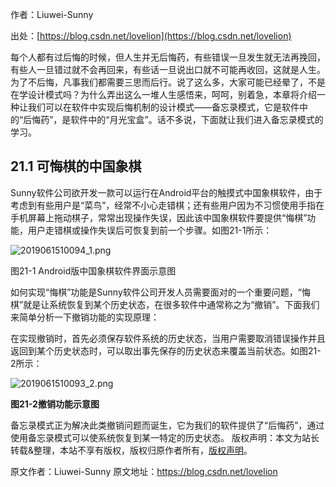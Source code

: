 

  
作者：Liuwei-Sunny

出处：[https://blog.csdn.net/lovelion](https://blog.csdn.net/lovelion)

每个人都有过后悔的时候，但人生并无后悔药，有些错误一旦发生就无法再挽回，有些人一旦错过就不会再回来，有些话一旦说出口就不可能再收回，这就是人生。为了不后悔，凡事我们都需要三思而后行。说了这么多，大家可能已经晕了，不是在学设计模式吗？为什么弄出这么一堆人生感悟来，呵呵，别着急，本章将介绍一种让我们可以在软件中实现后悔机制的设计模式——备忘录模式，它是软件中的“后悔药”，是软件中的“月光宝盒”。话不多说，下面就让我们进入备忘录模式的学习。

## 21.1 可悔棋的中国象棋

Sunny软件公司欲开发一款可以运行在Android平台的触摸式中国象棋软件，由于考虑到有些用户是“菜鸟”，经常不小心走错棋；还有些用户因为不习惯使用手指在手机屏幕上拖动棋子，常常出现操作失误，因此该中国象棋软件要提供“悔棋”功能，用户走错棋或操作失误后可恢复到前一个步骤。如图21-1所示：

![2019061510094_1.png](https://gitee.com/hezhiyuan007/java-study/raw/master/images/DesignMode2/94072cbb-b258-4e6a-83e5-8d1c0349ef69.png)

图21-1 Android版中国象棋软件界面示意图

如何实现“悔棋”功能是Sunny软件公司开发人员需要面对的一个重要问题，“悔棋”就是让系统恢复到某个历史状态，在很多软件中通常称之为“撤销”。下面我们来简单分析一下撤销功能的实现原理：

在实现撤销时，首先必须保存软件系统的历史状态，当用户需要取消错误操作并且返回到某个历史状态时，可以取出事先保存的历史状态来覆盖当前状态。如图21-2所示：

![2019061510093_2.png](https://gitee.com/hezhiyuan007/java-study/raw/master/images/DesignMode2/f46fc16b-06ba-4082-8cae-8e2fe75305c9.png)

**图21-2撤销功能示意图**

备忘录模式正为解决此类撤销问题而诞生，它为我们的软件提供了“后悔药”，通过使用备忘录模式可以使系统恢复到某一特定的历史状态。
版权声明：本文为站长转载&整理，本站不享有版权，版权归原作者所有，[版权声明](https://gitee.com/hezhiyuan007/java-notes/raw/master/disclaimer.md)。




原文作者：Liuwei-Sunny 原文地址：https://blog.csdn.net/lovelion